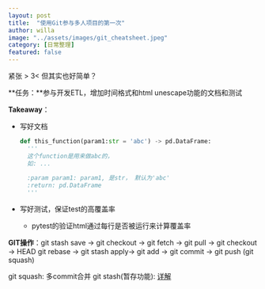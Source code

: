 ```yaml
---
layout: post
title:  "使用Git参与多人项目的第一次"
author: willa
image: "../assets/images/git_cheatsheet.jpeg"
category: [日常整理]
featured: false
---
```


紧张 > 3< 但其实也好简单？



**任务：**参与开发ETL，增加时间格式和html unescape功能的文档和测试

**Takeaway**：

- 写好文档

  ```python
  def this_function(param1:str = 'abc') -> pd.DataFrame:
  	'''
  	这个function是用来做abc的，
  	如: ...
  	
  	:param param1: param1, 是str， 默认为'abc'
  	:return: pd.DataFrame
  	'''
  ```

  

- 写好测试，保证test的高覆盖率

  - pytest的验证html通过每行是否被运行来计算覆盖率

**GIT操作**：git stash save ->  git checkout -> git fetch -> git pull -> git checkout -> HEAD git rebase -> git stash apply-> git add -> git commit -> git push (git squash)

git squash: 多commit合并
git stash(暂存功能): [详解](https://www.cnblogs.com/tocy/p/git-stash-reference.html)

